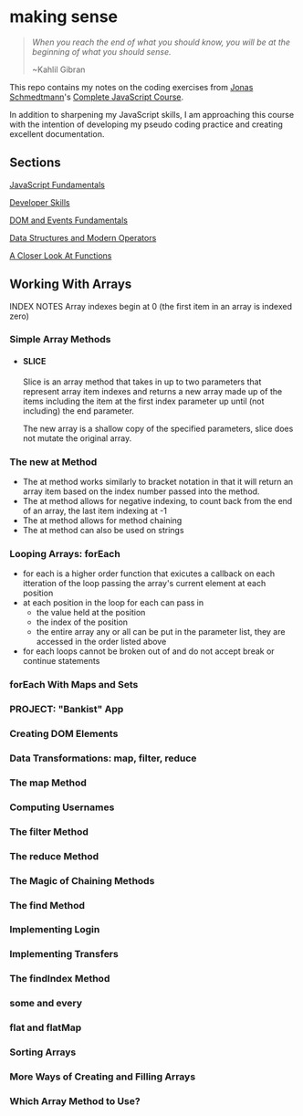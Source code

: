 # making sense

> _When you reach the end of what you should know, you will be at the beginning of what you should sense._
>
> ~Kahlil Gibran

This repo contains my notes on the coding exercises from [Jonas Schmedtmann](https://codingheroes.io/)'s [Complete JavaScript Course](https://www.udemy.com/course/the-complete-javascript-course/).

In addition to sharpening my JavaScript skills, I am approaching this course with the intention of developing my pseudo coding practice and creating excellent documentation.

## Sections

[JavaScript Fundamentals](https://github.com/sissyhanks/making-sense/tree/JavaScripFundamentals)

[Developer Skills](https://github.com/sissyhanks/making-sense/tree/DeveloperSkills)

[DOM and Events Fundamentals](https://github.com/sissyhanks/making-sense/tree/DOM-and-Events-Fundamentals)

[Data Structures and Modern Operators](https://github.com/sissyhanks/making-sense/tree/Data-Structures-and-Modern-Operators)

[A Closer Look At Functions](https://github.com/sissyhanks/making-sense/tree/A-Closer-Look-at-Functions)

## Working With Arrays

INDEX NOTES
Array indexes begin at 0 (the first item in an array is indexed zero)

### Simple Array Methods

- #### SLICE

  Slice is an array method that takes in up to two parameters that represent array item indexes and returns a new array made up of the items including the item at the first index parameter up until (not including) the end parameter.

  The new array is a shallow copy of the specified parameters, slice does not mutate the original array.

### The new at Method

- The at method works similarly to bracket notation in that it will return an array item based on the index number passed into the method.
- The at method allows for negative indexing, to count back from the end of an array, the last item indexing at -1
- The at method allows for method chaining
- The at method can also be used on strings

### Looping Arrays: forEach

- for each is a higher order function that exicutes a callback on each itteration of the loop passing the array's current element at each position
- at each position in the loop for each can pass in
  - the value held at the position
  - the index of the position
  - the entire array
    any or all can be put in the parameter list, they are accessed in the order listed above
- for each loops cannot be broken out of and do not accept break or continue statements

### forEach With Maps and Sets

### PROJECT: "Bankist" App

### Creating DOM Elements

### Data Transformations: map, filter, reduce

### The map Method

### Computing Usernames

### The filter Method

### The reduce Method

### The Magic of Chaining Methods

### The find Method

### Implementing Login

### Implementing Transfers

### The findIndex Method

### some and every

### flat and flatMap

### Sorting Arrays

### More Ways of Creating and Filling Arrays

### Which Array Method to Use?
